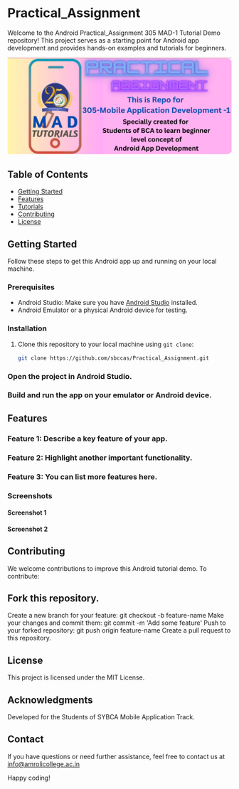 # Practical_Assignment

Welcome to the Android Practical_Assignment 305 MAD-1 Tutorial Demo repository! This project serves as a starting point for Android app development and provides hands-on examples and tutorials for beginners.

![Demo App Screenshot](MAD2.png)

## Table of Contents

- [Getting Started](#getting-started)
- [Features](#features)
- [Tutorials](#screenshots)
- [Contributing](#contributing)
- [License](#license)

## Getting Started

Follow these steps to get this Android app up and running on your local machine.

### Prerequisites

- Android Studio: Make sure you have [Android Studio](https://developer.android.com/studio) installed.
- Android Emulator or a physical Android device for testing.

### Installation

1. Clone this repository to your local machine using `git clone`:

   
   ```bash
   git clone https://github.com/sbccas/Practical_Assignment.git

### Open the project in Android Studio.

### Build and run the app on your emulator or Android device.

## Features

### Feature 1: Describe a key feature of your app.
### Feature 2: Highlight another important functionality.
### Feature 3: You can list more features here.
### Screenshots
   #### Screenshot 1
   #### Screenshot 2

## Contributing
   We welcome contributions to improve this Android tutorial demo. To contribute:

## Fork this repository.
   Create a new branch for your feature: git checkout -b feature-name
   Make your changes and commit them: git commit -m 'Add some feature'
   Push to your forked repository: git push origin feature-name
   Create a pull request to this repository.
## License
   This project is licensed under the MIT License.

## Acknowledgments
   Developed for the Students of SYBCA Mobile Application Track.
## Contact
   If you have questions or need further assistance, feel free to contact us at info@amrolicollege.ac.in

  Happy coding!
